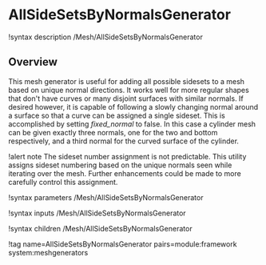 # AllSideSetsByNormalsGenerator

!syntax description /Mesh/AllSideSetsByNormalsGenerator

## Overview

This mesh generator is useful for adding all possible sidesets to a mesh based on unique normal
directions.  It works well for more regular shapes that don't have curves or many disjoint surfaces
with similar normals.  If desired however, it is capable of following a slowly changing normal around
a surface so that a curve can be assigned a single sideset. This is accomplished by setting
*fixed_normal* to false. In this case a cylinder mesh can be given exactly three normals, one for the
two and bottom respectively, and a third normal for the curved surface of the cylinder.

!alert note
The sideset number assignment is not predictable. This utility assigns sideset numbering based on the
unique normals seen while iterating over the mesh. Further enhancements could be made to more
carefully control this assignment.

!syntax parameters /Mesh/AllSideSetsByNormalsGenerator

!syntax inputs /Mesh/AllSideSetsByNormalsGenerator

!syntax children /Mesh/AllSideSetsByNormalsGenerator

!tag name=AllSideSetsByNormalsGenerator pairs=module:framework system:meshgenerators
